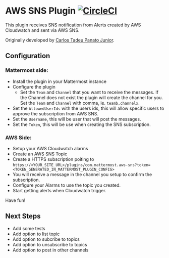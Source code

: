 # AWS SNS Plugin [![CircleCI](https://circleci.com/gh/mattermost/mattermost-plugin-aws-SNS.svg?style=svg)](https://circleci.com/gh/mattermost/mattermost-plugin-aws-SNS)

This plugin receives SNS notification from Alerts created by AWS Cloudwatch and sent via AWS SNS.

Originally developed by [Carlos Tadeu Panato Junior](https://github.com/cpanato/).

## Configuration

### Mattermost side:

  - Install the plugin in your Mattermost instance
  - Configure the plugin
    - Set the `Team` and `Channel` that you want to receive the messages. If the Channel does not exist the plugin will create the channel for you.
    Set the `Team` and `Channel` with comma, ie. `teamb,channelx`.
  - Set the `AllowedUserIds` with the users ids, this will allow specific users to approve the subscription from AWS SNS.
  - Set the `Username`, this will be user that will post the messages.
  - Set the `Token`, this will be use when creating the SNS subscription.

### AWS Side:

 - Setup your AWS Cloudwatch alarms
 - Create an AWS SNS Topic
 - Create a HTTPS subscription poiting to `https://<YOUR_SITE_URL>/plugins/com.mattermost.aws-sns?token=<TOKEN_GENERATED_IN_MATTERMOST_PLUGIN_CONFIG>`
 - You will receive a message in the channel you setup to confirm the subscription.
 - Configure your Alarms to use the topic you created.
 - Start getting alerts when Cloudwatch trigger.

 Have fun!

 ## Next Steps

  - Add some tests
  - Add option to list topic
  - Add option to subcribe to topics
  - Add option to unsubscribe to topics
  - Add option to post in other channels
